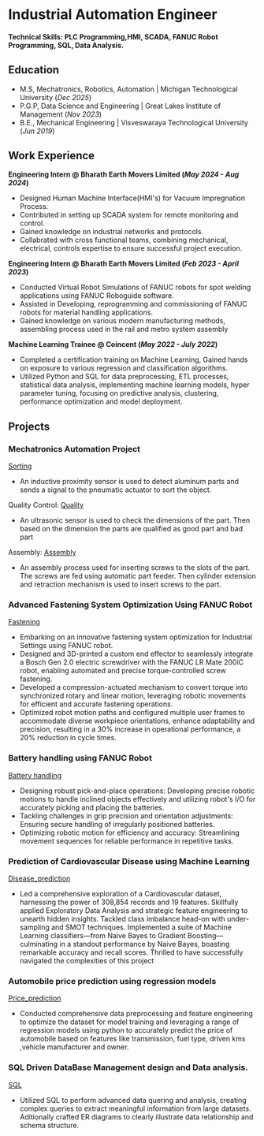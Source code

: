 

# Industrial Automation Engineer

#### Technical Skills: PLC Programming,HMI, SCADA, FANUC Robot Programming, SQL, Data Analysis.

## Education
- M.S, Mechatronics, Robotics, Automation | Michigan Technological University (_Dec 2025_)								       		
- P.G.P, Data Science and Engineering	| Great Lakes Institute of Management (_Nov 2023_)	 			        		
- B.E., Mechanical Engineering | Visveswaraya Technological University (_Jun 2019_) 

## Work Experience
**Engineering Intern @ Bharath Earth Movers Limited (_May 2024 - Aug 2024_)**
- Designed Human Machine Interface(HMI's) for Vacuum Impregnation Process.
- Contributed in setting up SCADA system for remote monitoring and control.
- Gained knowledge on industrial networks and protocols.
- Collabrated with cross functional teams, combining mechanical, electrical, controls expertise to ensure successful project execution.
  
**Engineering Intern @ Bharath Earth Movers Limited (_Feb 2023 - April 2023_)**
- Conducted Virtual Robot Simulations of FANUC robots for spot welding applications using FANUC Roboguide software.
- Assisted in Developing, reprogramming and commissioning of FANUC robots for material handling applications.
- Gained knowledge on various modern manufacturing methods, assembling process used in the rail and metro system assembly

**Machine Learning Trainee @ Coincent (_May 2022 - July 2022_)**
- Completed a certification training on Machine Learning, Gained hands on exposure to various regression and classification algorithms.
- Utilized Python and SQL for data preprocessing, ETL processes, statistical data analysis, implementing machine learning models, hyper parameter tuning, focusing on predictive analysis, clustering, performance 
  optimization and model deployment.

## Projects
### Mechatronics Automation Project
[Sorting](https://drive.google.com/file/d/11WTSfwbjVD45-Lq7wXGX78qe5s7j1Hp8/view?usp=drive_link)
- An inductive proximity sensor is used to detect aluminum parts and sends a signal to the pneumatic actuator to sort the object.

Quality Control: [Quality](https://drive.google.com/file/d/1irOli0r_pAH6fti_H-tlxWQZivwnfmQg/view?usp=drive_link)
- An ultrasonic sensor is used to check the dimensions of the part. Then based on the dimension the parts are qualified as good part and bad part

Assembly: [Assembly](https://drive.google.com/file/d/1lF3Gju69V-xJ-VBcJ4d056ltxgug_POx/view?usp=drive_link)
- An assembly process used for inserting screws to the slots of the part. The screws are fed using automatic part feeder. Then cylinder extension and retraction mechanism is used to insert screws to the part.


### Advanced Fastening System Optimization Using FANUC Robot
[Fastening](https://drive.google.com/file/d/1YfVGEPDNU5vbAQu1wvEC7NbdfexSx1gg/view?usp=drive_link)

- Embarking on an innovative fastening system optimization for Industrial Settings using FANUC robot. 
- Designed and 3D-printed a custom end effector to seamlessly integrate a Bosch Gen 2.0 electric screwdriver with the FANUC LR Mate 200iC robot, enabling automated and precise torque-controlled screw fastening. 
- Developed a compression-actuated mechanism to convert torque into synchronized rotary and linear motion, leveraging robotic movements for efficient and accurate fastening operations. 
- Optimized robot motion paths and configured multiple user frames to accommodate diverse workpiece orientations, enhance adaptability and precision, resulting in a 30% increase in operational performance, a 20% reduction in cycle times.

### Battery handling using FANUC Robot
[Battery handling](https://drive.google.com/file/d/1s7rbbNLWDFGbCjEYHxYW-8YmuNVPgY4s/view?usp=drive_link)
- Designing robust pick-and-place operations: Developing precise robotic motions to handle inclined objects effectively and utilizing robot's I/O for accurately picking and placing the batteries.
- Tackling challenges in grip precision and orientation adjustments: Ensuring secure handling of irregularly positioned batteries.
- Optimizing robotic motion for efficiency and accuracy: Streamlining movement sequences for reliable performance in repetitive tasks.
  
### Prediction of Cardiovascular Disease using Machine Learning
[Disease_prediction](https://drive.google.com/file/d/199sTHk4ELnh7AEVgIO1uo2BRP1IV_nb9/view?usp=drive_link)
- Led a comprehensive exploration of a Cardiovascular dataset, harnessing the power of 308,854 records and 19 features. Skillfully applied Exploratory Data Analysis and strategic feature engineering to unearth 
  hidden insights. Tackled class imbalance head-on with under-sampling and SMOT techniques. Implemented a suite of Machine Learning classifiers—from Naive Bayes to Gradient Boosting—culminating in a standout 
  performance by Naive Bayes, boasting remarkable accuracy and recall scores. Thrilled to have successfully navigated the complexities of this project
  
### Automobile price prediction using regression models
[Price_prediction](https://drive.google.com/file/d/174B42unMLL7iDoApJK_Y4JO0QNXAzlzX/view?usp=drive_link)
- Conducted comprehensive data preprocessing and feature engineering to optimize the dataset for model training and leveraging a range of regression models using python to accurately predict the price of 
  automobile based on features like transmission, fuel type, driven kms ,vehicle manufacturer and owner.
  
### SQL Driven DataBase Management design and Data analysis.
[SQL](https://docs.google.com/presentation/d/12dAn-hdMEfNlKBexlSGdcOpKyiXE27LR/edit?usp=drive_link&ouid=115028343743082697341&rtpof=true&sd=true)
- Utilized SQL to perform advanced data quering and analysis, creating complex queries to extract meaningful information from large datasets. Aditionally crafted ER diagrams to clearly illustrate data 
  relationship and schema structure.


